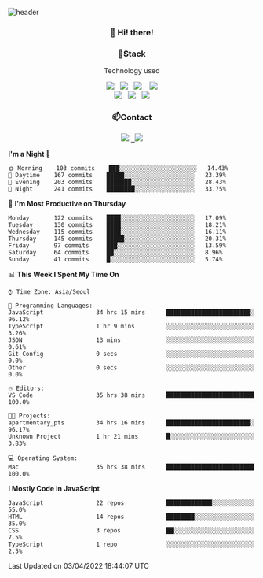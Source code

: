 ![header](https://capsule-render.vercel.app/api?type=waving&color=gradient&height=200&text=Che-ri&fontAlign=70&fontAlignY=40&animation=twinkling)

<h3 align="center">👋 Hi! there!</h3>

<h3 align="center">📌Stack</h3>
<p align="center">Technology used</p>
<div align="center"><img src="https://img.shields.io/badge/HTML5-e74c3c?style=flat-square&logo=HTML5&logoColor=white"></img> &nbsp <img src="https://img.shields.io/badge/CSS3-0A84FF?style=flat-square&logo=CSS3&logoColor=white"></img>  &nbsp <img src="https://img.shields.io/badge/SCSS-fd79a8?style=flat-square&logo=Sass&logoColor=white"/></a>&nbsp  &nbsp <img src="https://img.shields.io/badge/styled%2Dcomponents-DB7093?style=flat-square&logo=styled%2Dcomponents&logoColor=white"/></a>
<br><img src="https://img.shields.io/badge/JavaScript-FFCD11?style=flat-square&logo=JavaScript&logoColor=white"></img> &nbsp <img src="https://img.shields.io/badge/React-00BCF6?style=flat-square&logo=React&logoColor=white"></img> &nbsp <img src="https://img.shields.io/badge/Redux-764ABC?style=flat-square&logo=Redux&logoColor=white"/></a></div>

<h3 align="center">📫Contact</h3>
<div align="center"><a href="https://cheri.tistory.com/"><img src="https://img.shields.io/badge/Cheri-AD29B6?style=flat-square&logo=Tidal&logoColor=white"/></a> <a href="rnjs1135@gmail.com"> &nbsp <img src="https://img.shields.io/badge/Gmail-EA4335?style=flat-square&logo=Gmail&logoColor=white"/></a></div>

<!--START_SECTION:waka-->
**I'm a Night 🦉** 

```text
🌞 Morning    103 commits    ███░░░░░░░░░░░░░░░░░░░░░░   14.43% 
🌆 Daytime    167 commits    █████░░░░░░░░░░░░░░░░░░░░   23.39% 
🌃 Evening    203 commits    ███████░░░░░░░░░░░░░░░░░░   28.43% 
🌙 Night      241 commits    ████████░░░░░░░░░░░░░░░░░   33.75%

```
📅 **I'm Most Productive on Thursday** 

```text
Monday       122 commits    ████░░░░░░░░░░░░░░░░░░░░░   17.09% 
Tuesday      130 commits    ████░░░░░░░░░░░░░░░░░░░░░   18.21% 
Wednesday    115 commits    ████░░░░░░░░░░░░░░░░░░░░░   16.11% 
Thursday     145 commits    █████░░░░░░░░░░░░░░░░░░░░   20.31% 
Friday       97 commits     ███░░░░░░░░░░░░░░░░░░░░░░   13.59% 
Saturday     64 commits     ██░░░░░░░░░░░░░░░░░░░░░░░   8.96% 
Sunday       41 commits     █░░░░░░░░░░░░░░░░░░░░░░░░   5.74%

```


📊 **This Week I Spent My Time On** 

```text
⌚︎ Time Zone: Asia/Seoul

💬 Programming Languages: 
JavaScript               34 hrs 15 mins      ████████████████████████░   96.12% 
TypeScript               1 hr 9 mins         ░░░░░░░░░░░░░░░░░░░░░░░░░   3.26% 
JSON                     13 mins             ░░░░░░░░░░░░░░░░░░░░░░░░░   0.61% 
Git Config               0 secs              ░░░░░░░░░░░░░░░░░░░░░░░░░   0.0% 
Other                    0 secs              ░░░░░░░░░░░░░░░░░░░░░░░░░   0.0%

🔥 Editors: 
VS Code                  35 hrs 38 mins      █████████████████████████   100.0%

🐱‍💻 Projects: 
apartmentary_pts         34 hrs 16 mins      ████████████████████████░   96.17% 
Unknown Project          1 hr 21 mins        █░░░░░░░░░░░░░░░░░░░░░░░░   3.83%

💻 Operating System: 
Mac                      35 hrs 38 mins      █████████████████████████   100.0%

```

**I Mostly Code in JavaScript** 

```text
JavaScript               22 repos            █████████████░░░░░░░░░░░░   55.0% 
HTML                     14 repos            ████████░░░░░░░░░░░░░░░░░   35.0% 
CSS                      3 repos             ██░░░░░░░░░░░░░░░░░░░░░░░   7.5% 
TypeScript               1 repo              ░░░░░░░░░░░░░░░░░░░░░░░░░   2.5%

```



 Last Updated on 03/04/2022 18:44:07 UTC
<!--END_SECTION:waka-->
